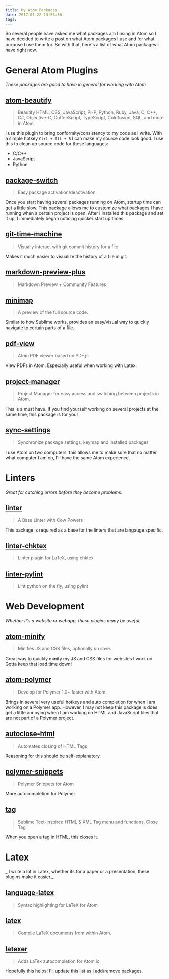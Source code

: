 ```yaml
---
title: My Atom Packages
date: 2017-01-22 13:53:56
tags:
---
```


So several people have asked me what packages am I using in Atom so I have decided to write a post on what Atom packages I use and for what purpose I use them for. So with that, here's a list of what Atom packages I have right now.
<!-- more -->

# General Atom Plugins
_These packages are good to have in general for working with Atom_
## [atom-beautify](https://atom.io/packages/atom-beautify)
> Beautify HTML, CSS, JavaScript, PHP, Python, Ruby, Java, C, C++, C#, Objective-C, CoffeeScript, TypeScript, Coldfusion, SQL, and more in Atom

I use this plugin to bring conformity/consistency to my code as I write. With a simple hotkey `Ctrl + Alt + B` I can make my source code look good. I use this to clean up source code for these languages:
- C/C++
- JavaScript
- Python

## [package-switch](https://atom.io/packages/package-switch)
> Easy package activation/deactivation

Once you start having several packages running on Atom, startup time can get a little slow.
This package allows me to customize what packages I have running when a certain project is open.
After I installed this package and set it up, I immediately began noticing quicker start up times.

## [git-time-machine](https://atom.io/packages/git-time-machine)
> Visually interact with git commit history for a file

Makes it much easier to visualize the history of a file in git.

## [markdown-preview-plus](https://atom.io/packages/markdown-preview-plus)
> Markdown Preview + Community Features

## [minimap](https://atom.io/packages/minimap)
> A preview of the full source code.

Similar to how Sublime works, provides an easy/visual way to quickly navigate to certain parts of a file.

## [pdf-view](https://atom.io/packages/pdf-view)
> Atom PDF viewer based on PDF.js

View PDFs in Atom. Especially useful when working with Latex.

## [project-manager](https://atom.io/packages/project-manager)
> Project Manager for easy access and switching between projects in Atom.

This is a must have. If you find yourself working on several projects at the same time, this package is for you!

## [sync-settings](https://atom.io/packages/sync-settings)
> Synchronize package settings, keymap and installed packages

I use Atom on two computers, this allows me to make sure that no matter what computer I am on, I'll have the same Atom experience.

# Linters
_Great for catching errors before they become problems._

## [linter](https://atom.io/packages/linter)
> A Base Linter with Cow Powers

This package is required as a base for the linters that are langauge specific.

## [linter-chktex](https://atom.io/packages/linter-chktex)
> Linter plugin for LaTeX, using chktex


## [linter-pylint](https://atom.io/packages/linter-pylint)
> Lint python on the fly, using pylint


# Web Development
_Whether it's a website or webapp, these plugins many be useful._

## [atom-minify](https://atom.io/packages/atom-minify)
> Minifies JS and CSS files, optionally on save.

Great way to quickly minify my JS and CSS files for websites I work on.
Gotta keep that load time down!

## [atom-polymer](https://atom.io/packages/atom-polymer)
> Develop for Polymer 1.0+ faster with Atom.

Brings in several very useful hotkeys and auto completion for when I am working on a Polymer app.
However, I may not keep this package is does get a little annoying when I am working on HTML and JavaScript files that are not part of a Polymer project.

## [autoclose-html](https://atom.io/packages/autoclose-html)
> Automates closing of HTML Tags

Reasoning for this should be self-explanatory.

## [polymer-snippets](https://atom.io/packages/polymer-snippets)
> Polymer Snippets for Atom

More autocompletion for Polymer.


## [tag](https://atom.io/packages/tag)
> Sublime Text-inspired HTML & XML Tag menu and functions. Close Tag

When you open a tag in HTML, this closes it.

# Latex
_ I write a lot in Latex, whether its for a paper or a presentation, these plugins make it easier._

## [language-latex](https://atom.io/packages/language-latex)
> Syntax highlighting for LaTeX for Atom

## [latex](https://atom.io/packages/latex)
> Compile LaTeX documents from within Atom.

## [latexer](https://atom.io/packages/latexer)
> Adds LaTex autocompletion for Atom.io


Hopefully this helps! I'll update this list as I add/remove packages.
